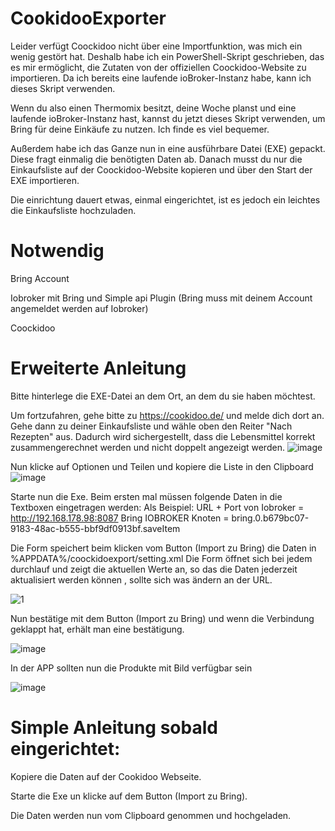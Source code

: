 # CookidooExporter

Leider verfügt Coockidoo nicht über eine Importfunktion, was mich ein wenig gestört hat. Deshalb habe ich ein PowerShell-Skript geschrieben, das es mir ermöglicht, die Zutaten von der offiziellen Coockidoo-Website zu importieren. Da ich bereits eine laufende ioBroker-Instanz habe, kann ich dieses Skript verwenden.

Wenn du also einen Thermomix besitzt, deine Woche planst und eine laufende ioBroker-Instanz hast, kannst du jetzt dieses Skript verwenden, um Bring für deine Einkäufe zu nutzen. Ich finde es viel bequemer.

Außerdem habe ich das Ganze nun in eine ausführbare Datei (EXE) gepackt. Diese fragt einmalig die benötigten Daten ab. Danach musst du nur die Einkaufsliste auf der Coockidoo-Website kopieren und über den Start der EXE importieren.

Die einrichtung dauert etwas, einmal eingerichtet, ist es jedoch ein leichtes die Einkaufsliste hochzuladen.

# Notwendig

Bring Account

Iobroker mit Bring und Simple api Plugin  (Bring muss mit deinem Account angemeldet werden auf Iobroker)

Coockidoo 



# Erweiterte Anleitung

Bitte hinterlege die EXE-Datei an dem Ort, an dem du sie haben möchtest.

Um fortzufahren, gehe bitte zu https://cookidoo.de/ und melde dich dort an. Gehe dann zu deiner Einkaufsliste und wähle oben den Reiter "Nach Rezepten" aus. Dadurch wird sichergestellt, dass die Lebensmittel korrekt zusammengerechnet werden und nicht doppelt angezeigt werden.
![image](https://github.com/toonymak1993/CookidooExporter/assets/78177901/7dfe677b-116e-41e2-aa4f-00ec8829e92f)

Nun klicke auf Optionen und Teilen und kopiere die Liste in den Clipboard
![image](https://github.com/toonymak1993/CookidooExporter/assets/78177901/ee513f63-fb04-4360-8b1e-2a0eb2906b0e)

Starte nun die Exe. Beim ersten mal müssen folgende Daten in die Textboxen eingetragen werden: 
Als Beispiel:
URL + Port von Iobroker = http://192.168.178.98:8087
Bring IOBROKER Knoten = bring.0.b679bc07-9183-48ac-b555-bbf9df0913bf.saveItem

Die Form speichert beim klicken vom Button (Import zu Bring) die Daten in %APPDATA%/coockidoexport/setting.xml
Die Form öffnet sich bei jedem durchlauf und zeigt die aktuellen Werte an, so das die Daten jederzeit aktualisiert werden können , sollte sich was ändern an der URL.

![1](https://github.com/toonymak1993/CookidooExporter/assets/78177901/a5896fd7-c146-48ce-b77d-dcb9f18a15c2)

Nun bestätige mit dem Button (Import zu Bring) und wenn die Verbindung geklappt hat, erhält man eine bestätigung. 

![image](https://github.com/toonymak1993/CookidooExporter/assets/78177901/811da68c-e4f7-4161-ada8-4f6d6040672a)

In der APP sollten nun die Produkte mit Bild verfügbar sein

![image](https://github.com/toonymak1993/CookidooExporter/assets/78177901/0aeebca4-b2db-483b-a656-4cbfc45db8ec)

# Simple Anleitung sobald eingerichtet: 

Kopiere die Daten auf der Cookidoo Webseite.

Starte die Exe un klicke auf dem Button (Import zu Bring).

Die Daten werden nun vom Clipboard genommen und hochgeladen.
